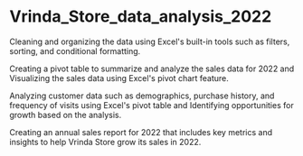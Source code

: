 # Vrinda_Store_data_analysis_2022
Cleaning and organizing the data using Excel's built-in tools such as filters, sorting, and conditional formatting.

Creating a pivot table to summarize and analyze the sales data for 2022 and Visualizing the sales data using Excel's pivot chart feature.

Analyzing customer data such as demographics, purchase history, and frequency of visits using Excel's pivot table and Identifying opportunities for growth based on the analysis.

Creating an annual sales report for 2022 that includes key metrics and insights to help Vrinda Store grow its sales in 2022.

